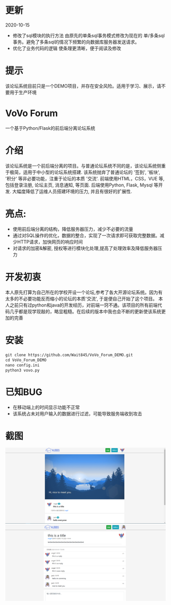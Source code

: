 # 更新
2020-10-15
* 修改了sql模块的执行方法 由原先的单条sql事务模式修改为现在的 单/多条sql事务。避免了多条sql的情况下频繁的向数据库服务器发送请求。
* 优化了业务代码的逻辑 使条理更清晰，便于阅读及修改

# 提示
该论坛系统目前只是一个DEMO项目，并存在安全风险。适用于学习、展示，请不要用于生产环境

# VoVo Forum
一个基于Python/Flask的前后端分离论坛系统
# 介绍
该论坛系统是一个前后端分离的项目。与普通论坛系统不同的是，该论坛系统侧重于极简，适用于中小型的论坛系统搭建. 该系统抛弃了普通论坛的 '签到', '板块', '积分' 等非必要功能，注重于论坛的本质 '交流'. 前端使用HTML，CSS，VUE 等, 包括登录注册, 论坛主页, 消息通知, 等页面. 后端使用Python, Flask, Mysql 等开发. 大幅度降低了运维人员搭建环境的压力, 并且有很好的扩展性.

# 亮点: 
* 使用前后端分离的结构，降低服务器压力，减少不必要的流量
* 通过对SQL操作的优化，数据的整合，实现了一次请求即可获取完整数据。减少HTTP请求，加快网页的响应时间
* 对请求的加密&解密, 授权等进行模块化处理,提高了处理效率及降低服务器压力

# 开发初衷
本人原先打算为自己所在的学校开设一个论坛,参考了各大开源论坛系统。因为有太多的不必要功能反而缩小的论坛的本质'交流', 于是便自己开始了这个项目。 本人之前只有过python和java的开发经历，对前端一窍不通。该项目的所有前端代码几乎都是现学现敲的，略显粗糙。在后续的版本中我也会不断的更新使该系统更加的完善

# 安装
```
git clone https://github.com/Wait845/VoVo_Forum_DEMO.git
cd VoVo_Forum_DEMO
nano config.ini
python3 vovo.py
```

# 已知BUG
* 在移动端上的时间显示功能不正常
* 该系统占未对用户输入的数据进行过滤，可能导致服务端收到攻击

# 截图
![home](https://github.com/Wait845/VoVo_Forum_DEMO/blob/master/photos/home.png?raw=true)
![post](https://github.com/Wait845/VoVo_Forum_DEMO/blob/master/photos/post.png?raw=true)

